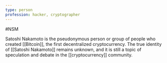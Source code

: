 ```yaml
---
type: person
profession: hacker, cryptographer
---
```

#NSM

Satoshi Nakamoto is the pseudonymous person or group of people who created [[Bitcoin]], the first decentralized cryptocurrency. The true identity of [[Satoshi Nakamoto]] remains unknown, and it is still a topic of speculation and debate in the [[cryptocurrency]] community.